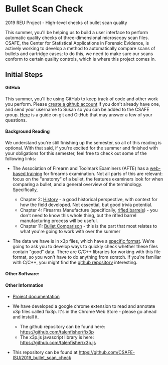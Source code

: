 # Bullet Scan Check

2019 REU Project - High-level checks of bullet scan quality

This summer, you'll be helping us to build a user interface to perform automatic quality checks of three-dimensional microscopy scan files. CSAFE, the Center for Statistical Applications in Forensic Evidence, is actively working to develop a method to automatically compare scans of bullets and cartridge cases; to do this, we need to make sure our scans conform to certain quality controls, which is where this project comes in.

## Initial Steps

#### GitHub

This summer, you'll be using GitHub to keep track of code and other work you perform. Please [create a github account](https://github.com/join) if you don't already have one, and send your username to Susan so you can be added to the CSAFE group. [Here](https://www.elegantthemes.com/blog/resources/git-and-github-a-beginners-guide-for-complete-newbies) is a guide on git and GitHub that may answer a few of your questions.


#### Background Reading

We understand you're still finishing up the semester, so all of this reading is optional. With that said, if you're excited for the summer and finished with your obligations for this semester, feel free to check out some of the following links:

- The Association of Firearm and Toolmark Examiners (AFTE) has a [web-based training](https://projects.nfstc.org/firearms/) for firearms examination. Not all parts of this are relevant: focus on the "anatomy" of a bullet, the features examiners look for when comparing a bullet, and a general overview of the terminology. Specifically, 
    - Chapter 2: [History](https://projects.nfstc.org/firearms/module02/fir_m02.htm) - a good historical perspective, with context for how the field developed. Not essential, but good trivia potential.
    - Chapter 4: Firearms Manufacture (specifically, [rifled barrels](https://projects.nfstc.org/firearms/module04/fir_m04_t06.htm)) - you don't need to know this whole thing, but the rifled barrel manufacturing process will be useful.
    - Chapter 11: [Bullet Comparison](https://projects.nfstc.org/firearms/module11/fir_m11.htm) - this is the part that most relates to what you're going to work with over the summer
    
- The data we have is in x3p files, which have a [specific format](https://www.openfmc.org/). We're going to ask you to develop ways to quickly check whether these files contain "good" data. There are C/C++ libraries for working with this file format, so you won't have to do anything from scratch. If you're familiar with C/C++, you might find the [github repository](https://github.com/OpenFMC/x3p) interesting.


#### Other Software:



#### Other Information

- [Project documentation](https://csafe-isu.github.io/2019_bullet_scan_check)

- We have developed a google chrome extension to read and annotate x3p files called fix3p. It's in the Chrome Web Store - please go ahead and install it. 
    - The github repository can be found here: https://github.com/talenfisher/fix3p
    - The x3p.js javascript library is here: https://github.com/talenfisher/x3p.js

- This repository can be found at https://github.com/CSAFE-ISU/2019_bullet_scan_check

